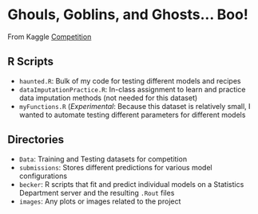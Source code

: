 # Ghouls, Goblins, and Ghosts... Boo!

From Kaggle [Competition](https://www.kaggle.com/competitions/ghouls-goblins-and-ghosts-boo) 

## R Scripts
- `haunted.R`: Bulk of my code for testing different models and recipes
- `dataImputationPractice.R`: In-class assignment to learn and practice data imputation methods (not needed for this dataset)
- `myFunctions.R` (*Experimental*:  Because this dataset is relatively small, I wanted to automate testing different parameters for different models

## Directories
- `Data`: Training and Testing datasets for competition
- `submissions`: Stores different predictions for various model configurations
- `becker`: R scripts that fit and predict individual models on a Statistics Department server and the resulting `.Rout` files
- `images`: Any plots or images related to the project
